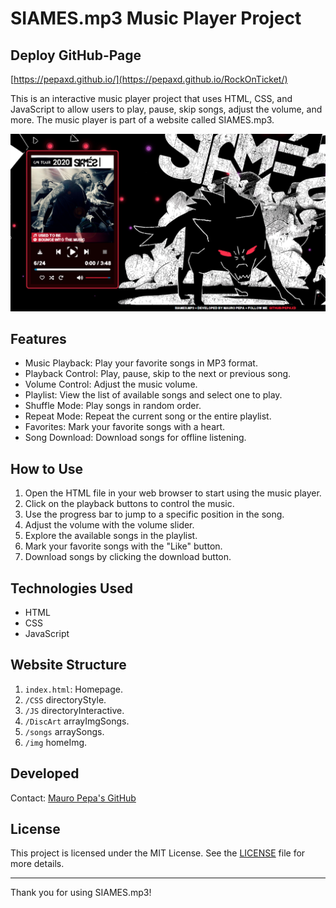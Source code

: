 # SIAMES.mp3 Music Player Project

## Deploy GitHub-Page
[https://pepaxd.github.io/](https://pepaxd.github.io/RockOnTicket/)

This is an interactive music player project that uses HTML, CSS, and JavaScript to allow users to play, pause, skip songs, adjust the volume, and more. 
The music player is part of a website called SIAMES.mp3.

![screenshot](screenshot.jpg)

## Features

- Music Playback: Play your favorite songs in MP3 format.
- Playback Control: Play, pause, skip to the next or previous song.
- Volume Control: Adjust the music volume.
- Playlist: View the list of available songs and select one to play.
- Shuffle Mode: Play songs in random order.
- Repeat Mode: Repeat the current song or the entire playlist.
- Favorites: Mark your favorite songs with a heart.
- Song Download: Download songs for offline listening.

## How to Use

1. Open the HTML file in your web browser to start using the music player.
2. Click on the playback buttons to control the music.
3. Use the progress bar to jump to a specific position in the song.
4. Adjust the volume with the volume slider.
5. Explore the available songs in the playlist.
6. Mark your favorite songs with the "Like" button.
7. Download songs by clicking the download button.

## Technologies Used

- HTML
- CSS
- JavaScript

## Website Structure
1. `index.html`: Homepage.
2. `/CSS` directoryStyle.
3. `/JS` directoryInteractive.
4. `/DiscArt` arrayImgSongs.
5. `/songs` arraySongs.
6. `/img` homeImg.

## Developed

Contact: [Mauro Pepa's GitHub](https://github.com/PEPAXD)

## License

This project is licensed under the MIT License. See the [LICENSE](LICENSE) file for more details.

---

Thank you for using SIAMES.mp3!
